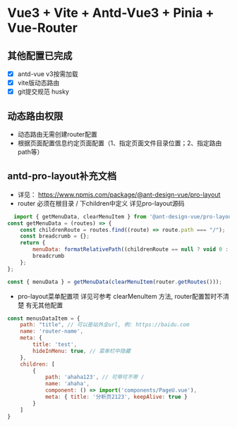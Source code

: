 # Vue3 + Vite + Antd-Vue3 + Pinia + Vue-Router

## 其他配置已完成
- [x] antd-vue v3按需加载
- [x] vite版动态路由
- [x] git提交规范 husky

## 动态路由权限
- 动态路由无需创建router配置
- 根据页面配置信息约定页面配置（1、指定页面文件目录位置；2、指定路由path等）

## antd-pro-layout补充文档 
- 详见： https://www.npmjs.com/package/@ant-design-vue/pro-layout
- router 必须在根目录 / 下children中定义 详见pro-layout源码
```js
  import { getMenuData, clearMenuItem } from '@ant-design-vue/pro-layout';
const getMenuData = (routes) => {
    const childrenRoute = routes.find((route) => route.path === "/");
    const breadcrumb = {};
    return {
        menuData: formatRelativePath((childrenRoute == null ? void 0 : childrenRoute.children) || [], breadcrumb),
        breadcrumb
    };
};

const { menuData } = getMenuData(clearMenuItem(router.getRoutes()));
```

- pro-layout菜单配置项 详见可参考 clearMenuItem 方法, router配置暂时不清楚 有无其他配置
```js
const menusDataItem = {
    path: "title", // 可以是站外全url, 例: https://baidu.com
    name: 'router-name',
    meta: { 
        title: 'test',
        hideInMenu: true, // 菜单栏中隐藏
    },
    children: [
        {
            path: 'ahaha123', // 可带可不带 /
            name: 'ahaha',
            component: () => import('components/PageU.vue'),
            meta: { title: '分析页2123', keepAlive: true }
        }
    ]
}
```
